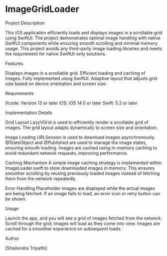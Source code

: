 # ImageGridLoader

Project Description

This iOS application efficiently loads and displays images in a scrollable grid using SwiftUI. The project demonstrates optimal image handling with native SwiftUI components while ensuring smooth scrolling and minimal memory usage. This project avoids any third-party image loading libraries and meets the requirement for native SwiftUI-only solutions.

Features

Displays images in a scrollable grid. Efficient loading and caching of images. Fully implemented using SwiftUI. Adaptive layout that adjusts grid size based on device orientation and screen size.

Requirements

Xcode: Version 13 or later iOS: iOS 14.0 or later Swift: 5.3 or later

Implementation Details

Grid Layout LazyVGrid is used to efficiently render a scrollable grid of images. The grid layout adapts dynamically to screen size and orientation.

Image Loading URLSession is used to download images asynchronously. @StateObject and @Published are used to manage the image states, ensuring smooth loading. Images are cached using in-memory caching to avoid redundant network requests, improving performance.

Caching Mechanism A simple image caching strategy is implemented within ImageLoader.swift to store downloaded images in memory. This ensures smoother scrolling by reusing previously loaded images instead of fetching them from the network repeatedly.

Error Handling Placeholder images are displayed while the actual images are being fetched. If an image fails to load, an error icon or retry button can be shown.

Usage

Launch the app, and you will see a grid of images fetched from the network. Scroll through the grid; images will load as they come into view. Images are cached for a smoother experience on subsequent loads.

Author

[Shailendra Tripathi]
